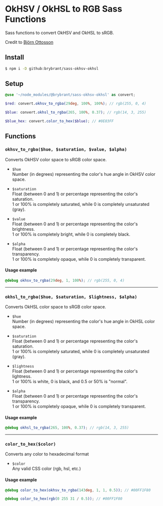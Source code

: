 # OkHSV / OkHSL to RGB Sass Functions

Sass functions to convert OkHSV and OkHSL to sRGB.

Credit to [Björn Ottosson](https://bottosson.github.io/posts/colorpicker/)

## Install

```bash
$ npm i -D github:brybrant/sass-okhsv-okhsl
```

## Setup

```scss
@use '~/node_modules/@brybrant/sass-okhsv-okhsl' as convert;

$red: convert.okhsv_to_rgba(29deg, 100%, 100%); // rgb(255, 0, 4)

$blue: convert.okhsl_to_rgba(265, 100%, 0.37); // rgb(14, 3, 255)

$blue_hex: convert.color_to_hex($blue); // #0E03FF
```

## Functions

### `okhsv_to_rgba($hue, $saturation, $value, $alpha)`

  Converts OkHSV color space to sRGB color space.

  - `$hue`\
    Number (in degrees) representing the color's hue angle in OkHSV color space.

  - `$saturation`\
    Float (between 0 and 1) or percentage representing the color's saturation.\
    1 or 100% is completely saturated, while 0 is completely unsaturated (gray).

  - `$value`\
    Float (between 0 and 1) or percentage representing the color's brightness.\
    1 or 100% is completely bright, while 0 is completely black.

  - `$alpha`\
    Float (between 0 and 1) or percentage representing the color's transparency.\
    1 or 100% is completely opaque, while 0 is completely transparent.

  #### Usage example

  ```scss
  @debug okhsv_to_rgba(29deg, 1, 100%); // rgb(255, 0, 4)
  ```
___

### `okhsl_to_rgba($hue, $saturation, $lightness, $alpha)`

  Converts OkHSL color space to sRGB color space.

  - `$hue`\
    Number (in degrees) representing the color's hue angle in OkHSL color space.

  - `$saturation`\
    Float (between 0 and 1) or percentage representing the color's saturation.\
    1 or 100% is completely saturated, while 0 is completely unsaturated (gray).

  - `$lightness`\
    Float (between 0 and 1) or percentage representing the color's lightness.\
    1 or 100% is white, 0 is black, and 0.5 or 50% is "normal".

  - `$alpha`\
    Float (between 0 and 1) or percentage representing the color's transparency.\
    1 or 100% is completely opaque, while 0 is completely transparent.

  #### Usage example

  ```scss
  @debug okhsl_to_rgba(265, 100%, 0.37); // rgb(14, 3, 255)
  ```
___

### `color_to_hex($color)`

  Converts any color to hexadecimal format

  - `$color`\
    Any valid CSS color (rgb, hsl, etc.)

  #### Usage example

  ```scss
  @debug color_to_hex(okhsv_to_rgba(143deg, 1, 1, 0.5)); // #00FF1F80

  @debug color_to_hex(rgb(0 255 31 / 0.5)); // #00FF1F80
  ```
